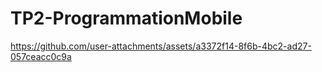 # TP2-ProgrammationMobile

https://github.com/user-attachments/assets/a3372f14-8f6b-4bc2-ad27-057ceacc0c9a

